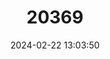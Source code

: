 ---
title: "20369"
category: "Somatogyrus tennesseensis"
draft: false
date: 2024-02-22 13:03:50
languages:
  English: ["Opaque Pebblesnail"]
---
